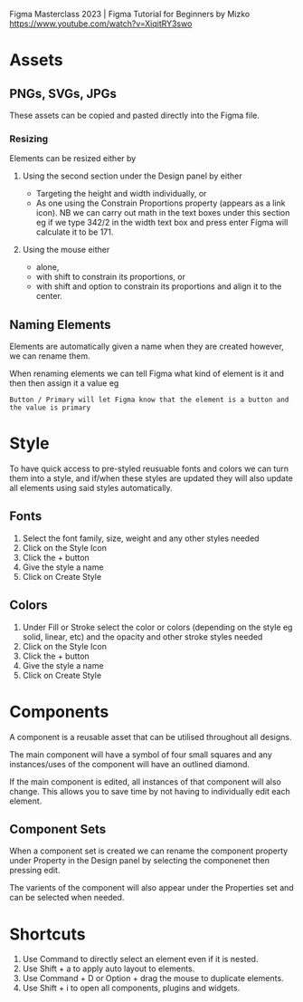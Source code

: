 Figma Masterclass 2023 | Figma Tutorial for Beginners by Mizko https://www.youtube.com/watch?v=XiqitRY3swo

# Assets

## PNGs, SVGs, JPGs

These assets can be copied and pasted directly into the Figma file.

### Resizing

Elements can be resized either by

1. Using the second section under the Design panel by either

   - Targeting the height and width individually, or
   - As one using the Constrain Proportions property (appears as a link icon).
     NB we can carry out math in the text boxes under this section eg if we type 342/2 in the width text box and press enter Figma will calculate it to be 171.

2. Using the mouse either
   - alone,
   - with shift to constrain its proportions, or
   - with shift and option to constrain its proportions and align it to the center.

## Naming Elements

Elements are automatically given a name when they are created however, we can rename them.

When renaming elements we can tell Figma what kind of element is it and then then assign it a value eg

```
Button / Primary will let Figma know that the element is a button and the value is primary
```

# Style

To have quick access to pre-styled reusuable fonts and colors we can turn them into a style, and if/when these styles are updated they will also update all elements using said styles automatically.

## Fonts

1. Select the font family, size, weight and any other styles needed
2. Click on the Style Icon
3. Click the + button
4. Give the style a name
5. Click on Create Style

## Colors

1. Under Fill or Stroke select the color or colors (depending on the style eg solid, linear, etc) and the opacity and other stroke styles needed
2. Click on the Style Icon
3. Click the + button
4. Give the style a name
5. Click on Create Style

# Components

A component is a reusable asset that can be utilised throughout all designs.

The main component will have a symbol of four small squares and any instances/uses of the component will have an outlined diamond.

If the main component is edited, all instances of that component will also change. This allows you to save time by not having to individually edit each element.

## Component Sets

When a component set is created we can rename the component property under Property in the Design panel by selecting the componenet then pressing edit.

The varients of the component will also appear under the Properties set and can be selected when needed.

# Shortcuts

1. Use Command to directly select an element even if it is nested.
2. Use Shift + a to apply auto layout to elements.
3. Use Command + D or Option + drag the mouse to duplicate elements.
4. Use Shift + i to open all components, plugins and widgets.
